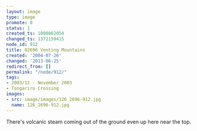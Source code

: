 ```yaml
---
layout: image
type: image
promote: 0
status: 1
created_ts: 1090862054
changed_ts: 1372159415
node_id: 912
title: 02696 Venting Mountains
created: '2004-07-26'
changed: '2013-06-25'
redirect_from: []
permalink: "/node/912/"
tags:
- 2003/11 - November 2003
- Tongariro Crossing
images:
- src: image/images/126_2696-912.jpg
  name: 126_2696-912.jpg
---
```

There's volcanic steam coming out of the ground even up here near the top.

